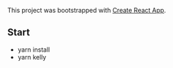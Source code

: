 This project was bootstrapped with [Create React App](https://github.com/facebookincubator/create-react-app).

## Start
- yarn install
- yarn kelly
